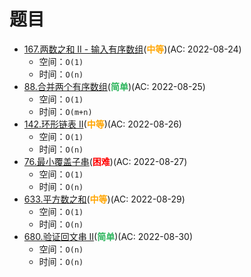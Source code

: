 # 题目

- [167.两数之和 II - 输入有序数组](/src/main/java/leetcode/sub0167/README.md)(<b style="color: orange">中等</b>)(AC: 2022-08-24)
  - 空间：`O(1)`
  - 时间：`O(n)`
- [88.合并两个有序数组](/src/main/java/leetcode/sub0088/README.md)(<b style="color: #2db55d">简单</b>)(AC: 2022-08-25)
  - 空间：`O(1)`
  - 时间：`O(m+n)`
- [142.环形链表 II](/src/main/java/leetcode/sub0142/README.md)(<b style="color: orange">中等</b>)(AC: 2022-08-26)
  - 空间：`O(1)`
  - 时间：`O(n)`
- [76.最小覆盖子串](/src/main/java/leetcode/sub0076/README.md)(<b style="color: red">困难</b>)(AC: 2022-08-27)
  - 空间：`O(1)`
  - 时间：`O(n)`
- [633.平方数之和](/src/main/java/leetcode/sub0633/README.md)(<b style="color: orange">中等</b>)(AC: 2022-08-29)
  - 空间：`O(1)`
  - 时间：`O(n)`
- [680.验证回文串 II](/src/main/java/leetcode/sub0680/README.md)(<b style="color: #2db55d">简单</b>)(AC: 2022-08-30)
  - 空间：`O(n)`
  - 时间：`O(n)`
